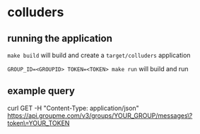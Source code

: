 # colluders

## running the application
`make build` will build and create a `target/colluders` application

`GROUP_ID=<GROUPID> TOKEN=<TOKEN> make run` will build and run

## example query
curl GET -H "Content-Type: application/json" https://api.groupme.com/v3/groups/YOUR_GROUP/messages\?token\=YOUR_TOKEN
